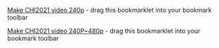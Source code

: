 <a href="javascript:(function(){$('.video-container').css('width','320px');return;})()">Make CHI2021 video 240p</a> - drag this bookmarklet into your bookmark toolbar

<a href="javascript:(function(){$('.video-container').css('width','640px');return;})()">Make CHI2021 video 240P~480p</a> - drag this bookmarklet into your bookmark toolbar
